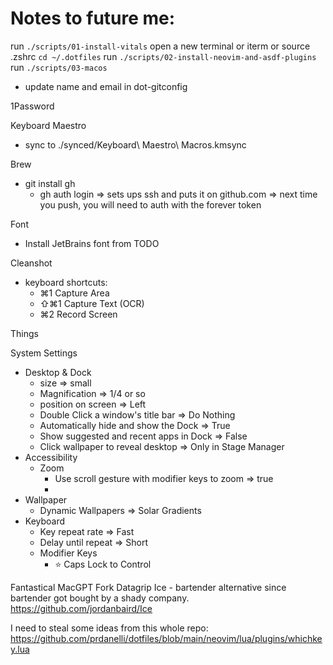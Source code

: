 # Notes to future me:

run `./scripts/01-install-vitals`
open a new terminal or iterm or source .zshrc
`cd ~/.dotfiles`
run `./scripts/02-install-neovim-and-asdf-plugins`
run `./scripts/03-macos`

- update name and email in dot-gitconfig

1Password

Keyboard Maestro
 - sync to ./synced/Keyboard\ Maestro\ Macros.kmsync

Brew
 - git install gh
   - gh auth login
     => sets ups ssh and puts it on github.com
     => next time you push, you will need to auth with the forever token

Font
 - Install JetBrains font from TODO

Cleanshot
 - keyboard shortcuts:
   - ⌘1 Capture Area
   - ⇧⌘1 Capture Text (OCR)
   - ⌘2 Record Screen

Things

System Settings
 - Desktop & Dock
   - size => small
   - Magnification => 1/4 or so
   - position on screen => Left
   - Double Click a window's title bar => Do Nothing
   - Automatically hide and show the Dock => True
   - Show suggested and recent apps in Dock => False
   - Click wallpaper to reveal desktop => Only in Stage Manager
 - Accessibility
   - Zoom
     - Use scroll gesture with modifier keys to zoom => true
     -
 - Wallpaper
   - Dynamic Wallpapers => Solar Gradients
 - Keyboard
   - Key repeat rate => Fast
   - Delay until repeat => Short
   - Modifier Keys
     - ⭐️ Caps Lock to Control

Fantastical
MacGPT
Fork
Datagrip
Ice - bartender alternative since bartender got bought by a shady company.   https://github.com/jordanbaird/Ice


I need to steal some ideas from this whole repo: https://github.com/prdanelli/dotfiles/blob/main/neovim/lua/plugins/whichkey.lua
